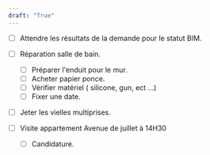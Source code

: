```yaml
---
draft: "True"
---
```

- [ ] Attendre les résultats de la demande pour le statut BIM.

- [ ] Réparation salle de bain.
	- [ ] Préparer l'enduit pour le mur.
	- [ ] Acheter papier ponce.
	- [ ] Vérifier matériel ( silicone, gun, ect ...)
	- [ ] Fixer une date. 
	
- [ ]  Jeter les vielles multiprises.

- [ ] Visite appartement Avenue de juillet à 14H30
	- [ ] Candidature.
